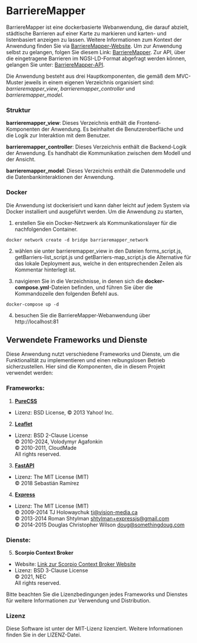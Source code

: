 # BarriereMapper
BarriereMapper ist eine dockerbasierte Webanwendung, die darauf abzielt, städtische Barrieren auf einer Karte zu markieren und karten- und listenbasiert anzeigen zu lassen. Weitere Informationen zum Kontext der Anwendung finden Sie via [BarriereMapper-Website](https://barrieremapper-website-mthoma-93714e67e93ba3dd4ff63482e1d96b185.pages.gitlab.rlp.net). Um zur Anwendung selbst zu gelangen, folgen Sie diesem Link: [BarriereMapper](https://pfaffnground.ddns.net). Zur API, über die eingetragene Barrieren im NGSI-LD-Format abgefragt werden können, gelangen Sie unter: [BarriereMapper-API](https://pfaffnground.ddns.net/controller_api/docs).

Die Anwendung besteht aus drei Hauptkomponenten, die gemäß dem MVC-Muster jeweils in einem eigenen Verzeichnis organisiert sind: *barrieremapper_view*, *barrieremapper_controller* und *barrieremapper_model*.

### Struktur
**barrieremapper_view**: Dieses Verzeichnis enthält die Frontend-Komponenten der Anwendung. Es beinhaltet die Benutzeroberfläche und die Logik zur Interaktion mit dem Benutzer.

**barrieremapper_controller**: Dieses Verzeichnis enthält die Backend-Logik der Anwendung. Es handhabt die Kommunikation zwischen dem Modell und der Ansicht.

**barrieremapper_model**: Dieses Verzeichnis enthält die Datenmodelle und die Datenbankinteraktionen der Anwendung.

### Docker
Die Anwendung ist dockerisiert und kann daher leicht auf jedem System via Docker installiert und ausgeführt werden. Um die Anwendung zu starten,

1. erstellen Sie ein Docker-Netzwerk als Kommunikationslayer für die nachfolgenden Container.

`docker network create -d bridge barrieremapper_network`

2. wählen sie unter barrieremapper_view in den Dateien forms_script.js, getBarriers-list_script.js und getBarriers-map_script.js die Alternative für das lokale Deployment aus, welche in den entsprechenden Zeilen als Kommentar hinterlegt ist.

3. navigieren Sie in die Verzeichnisse, in denen sich die **docker-compose.yml**-Dateien befinden, und führen Sie über die Kommandozeile den folgenden Befehl aus. 

`docker-compose up -d`

4. besuchen Sie die BarriereMapper-Webanwendung über http://localhost:81 


## Verwendete Frameworks und Dienste

Diese Anwendung nutzt verschiedene Frameworks und Dienste, um die Funktionalität zu implementieren und einen reibungslosen Betrieb sicherzustellen. Hier sind die Komponenten, die in diesem Projekt verwendet werden:

### Frameworks:

1. [**PureCSS**](https://github.com/pure-css)
- Lizenz: BSD License, © 2013 Yahoo! Inc.

2. [**Leaflet**](https://github.com/Leaflet)
- Lizenz: BSD 2-Clause License  
         © 2010-2024, Volodymyr Agafonkin  
         © 2010-2011, CloudMade  
         All rights reserved.

3. [**FastAPI**](https://github.com/tiangolo/fastapi/)
- Lizenz: The MIT License (MIT)  
         © 2018 Sebastián Ramírez

4. [**Express**](https://github.com/expressjs/express) 
- Lizenz: The MIT License (MIT)  
         © 2009-2014 TJ Holowaychuk <tj@vision-media.ca>  
         © 2013-2014 Roman Shtylman <shtylman+expressjs@gmail.com>  
         © 2014-2015 Douglas Christopher Wilson <doug@somethingdoug.com>  

### Dienste:

5. **Scorpio Context Broker** 
- Website: [Link zur Scorpio Context Broker Website](https://github.com/ScorpioBroker/)
- Lizenz: BSD 3-Clause License  
         © 2021, NEC  
         All rights reserved.

Bitte beachten Sie die Lizenzbedingungen jedes Frameworks und Dienstes für weitere Informationen zur Verwendung und Distribution.


### Lizenz
Diese Software ist unter der MIT-Lizenz lizenziert. Weitere Informationen finden Sie in der LIZENZ-Datei.
